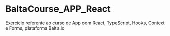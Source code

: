 # BaltaCourse_APP_React
Exercício referente ao curso de App com React, TypeScript, Hooks, Context e Forms, plataforma Balta.io

